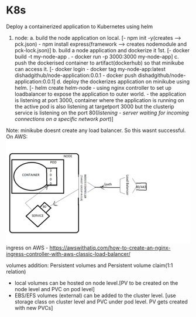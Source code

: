 # K8s
Deploy a containerized application to Kubernetes using helm
1. node:
    a. build the node application on local.
        [- npm init -y(creates --> pck.json)
         - npm install express(framework --> creates nodemodule and pck-lock.json)]
    b. build a node application and dockerize it 1st. 
        [- docker build -t my-node-app .
         - docker run -p 3000:3000 my-node-app]
    c. push the dockerised container to artifact(dockerhub) so that minikube can access it.
        [- docker login
         - docker tag my-node-app:latest dishadgithub/node-application:0.0.1
         - docker push dishadgithub/node-application:0.0.1]
    d. deploy the dockerizes application on minikube using helm.
        [- helm create helm-node
         - using nginx controller to set up loadbalancer to expose the application to outer world.
         - the application is listening at port 3000, container where the application is running on the active pod is also listening at targetport 3000 but the clusterip service is listening on the port 80(*listening - server waiting for incoming connections on a specific network port*)]

Note: minikube doesnt create any load balancer. So this wasnt successful.
On AWS:
![My Image](./Untitled.png)
ingress on AWS - https://awswithatiq.com/how-to-create-an-nginx-ingress-controller-with-aws-classic-load-balancer/

volumes addition:
Persistent volumes and Persistent volume claim(1:1 relation)
- local volumes can be hosted on node level.[PV to be created on the node level and PVC on pod level]
- EBS/EFS volumes (external) can be added to the cluster level.
  [use storage class on cluster level and PVC under pod level. PV gets created with new PVCs]




